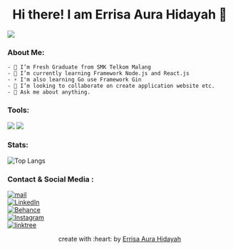 <!--Open-->
<h1 align="center"> Hi there! I am Errisa Aura Hidayah 👋 </h1>

<!--line-->
<a href=""><img src="https://user-images.githubusercontent.com/73097560/115834477-dbab4500-a447-11eb-908a-139a6edaec5c.gif"></a>

<!--About Me-->
### About Me:

    - 🔭 I’m Fresh Graduate from SMK Telkom Malang 
    - 🌱 I’m currently learning Framework Node.js and React.js
    - ⚡ I'm also learning Go use Framework Gin
    - 👯 I’m looking to collaborate on create application website etc.
    - 💬 Ask me about anything.

<!--Tools I used-->
### Tools:
<p>
    <img src="https://img.shields.io/badge/OS-Windows-blue?&logo=windows" />
    <img src="https://img.shields.io/badge/Text%20Editor-Visual%20Studio%20Code-blue?&logo=visual%20studio%20code&logoColor=blue" />
</p>

<!--Statistik-->
### Stats:

![Top Langs](https://github-readme-stats.vercel.app/api/top-langs/?username=errisaaura&show_icons=true&theme=github_dark)

<!-- ![Errisa Aura Hidayah's github stats](https://github-readme-stats.vercel.app/api?username=errisaaura&show_icons=true&theme=github_dark) -->

<!-- ![Errisa Aura Hidayah's GitHub Activity Graph](https://activity-graph.herokuapp.com/graph?username=errisaaura&theme=react-dark) -->


<!--Sosmed-->
### Contact & Social Media :
 <a href="mailto:errisahidayah@gmail.com" target="_blank"><img alt="mail" src="https://img.shields.io/badge/-gmail:%20errisahidayah@gmail.com-ea4335?&style=for-the-badge&logo=gmail&logoColor=white" /></a><br>
<a href="https://www.linkedin.com/in/errisa-aura-hidayah/" target="_blank"><img alt="LinkedIn" src="https://img.shields.io/badge/-LinkedIn:%20Errisa%20Aura%20Hidayah-0A66C2?&style=for-the-badge&logo=linkedin&logoColor=white" /></a> <br>
<a href="https://www.behance.net/errisahidayah" target="_blank"><img alt="Behance" src="https://img.shields.io/badge/-Behance:%20Errisa%20Hidayah-E8B99E?&style=for-the-badge&logo=Behance&logoColor=white" /></a> <br>
<a href="https://www.instagram.com/erairris/" target="_blank"><img alt="Instagram" src="https://img.shields.io/badge/-Instagram:%20@erairris-E4406F?&style=for-the-badge&logo=Instagram&logoColor=white" /></a><br>
 <a href="https://linktr.ee/errisaaura" target="_blank"><img alt="linktree" src="https://img.shields.io/badge/-Linktree:%20errisaaura-39e09b?&style=for-the-badge&logo=linktree&logoColor=white" /></a><br>

 


<p align="center">create with :heart: by <a href="https://github.com/errisaaura">Errisa Aura Hidayah</a></p>



<!--
Here are some ideas to get you started:

- 🔭 I’m currently working on ...
- 🌱 I’m currently learning ...
- 👯 I’m looking to collaborate on ...
- 🤔 I’m looking for help with ...
- 💬 Ask me about ...
- 📫 How to reach me: ...
- 😄 Pronouns: ...
- ⚡ Fun fact: ...
-->

